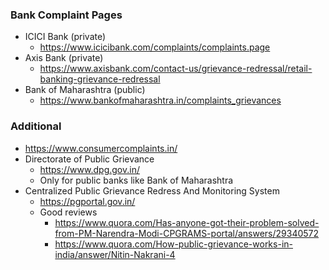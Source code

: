 ### Bank Complaint Pages
- ICICI Bank (private)
  - https://www.icicibank.com/complaints/complaints.page
- Axis Bank (private)
  - https://www.axisbank.com/contact-us/grievance-redressal/retail-banking-grievance-redressal
- Bank of Maharashtra (public)
  - https://www.bankofmaharashtra.in/complaints_grievances
  
### Additional
- https://www.consumercomplaints.in/
- Directorate of Public Grievance
  - https://www.dpg.gov.in/
  - Only for public banks like Bank of Maharashtra
- Centralized Public Grievance Redress And Monitoring System
  - https://pgportal.gov.in/
  - Good reviews
    - https://www.quora.com/Has-anyone-got-their-problem-solved-from-PM-Narendra-Modi-CPGRAMS-portal/answers/29340572
    - https://www.quora.com/How-public-grievance-works-in-india/answer/Nitin-Nakrani-4
    
